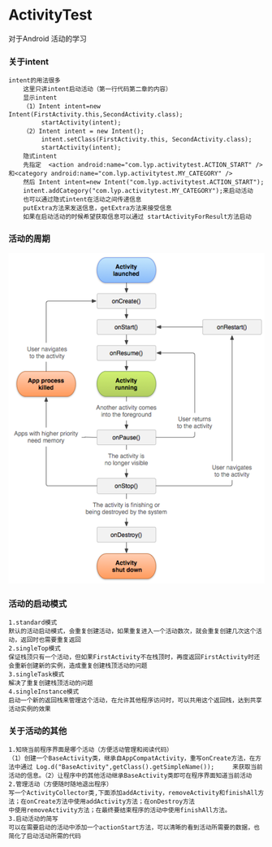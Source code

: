 ActivityTest
===================================
对于Android 活动的学习
### 关于intent
    intent的用法很多
		这里只讲intent启动活动（第一行代码第二章的内容）
		显示intent
		（1）Intent intent=new Intent(FirstActivity.this,SecondActivity.class);
		     startActivity(intent);
		（2）Intent intent = new Intent();
		     intent.setClass(FirstActivity.this, SecondActivity.class);
		     startActivity(intent);
		隐式intent
		先指定  <action android:name="com.lyp.activitytest.ACTION_START" />和<category android:name="com.lyp.activitytest.MY_CATEGORY" />
		然后 Intent intent=new Intent("com.lyp.activitytest.ACTION_START");
		intent.addCategory("com.lyp.activitytest.MY_CATEGORY");来启动活动
		也可以通过隐式intent在活动之间传递信息
		putExtra方法来发送信息，getExtra方法来接受信息 
		如果在启动活动的时候希望获取信息可以通过 startActivityForResult方法启动
### 活动的周期
![github-01.jpg](/img/ac.jpg "github-01.jpg")
### 活动的启动模式
	1.standard模式
	默认的活动启动模式，会重复创建活动，如果重复进入一个活动数次，就会重复创建几次这个活动，返回时也需要重复返回
	2.singleTop模式
	保证栈顶只有一个活动，但如果FirstActivity不在栈顶时，再度返回FirstActivity时还会重新创建新的实例，造成重复创建栈顶活动的问题
	3.singleTask模式
	解决了重复创建栈顶活动的问题
	4.singleInstance模式
	启动一个新的返回栈来管理这个活动，在允许其他程序访问时，可以共用这个返回栈，达到共享活动实例的效果
### 关于活动的其他
	1.知晓当前程序界面是哪个活动（方便活动管理和阅读代码）
	（1）创建一个BaseActivity类，继承自AppCompatActivity，重写onCreate方法，在方法中通过 Log.d("BaseActivity",getClass().getSimpleName());		来获取当前活动的信息。（2）让程序中的其他活动继承BaseActivity类即可在程序界面知道当前活动
	2.管理活动（方便随时随地退出程序）
	写一个ActivityCollector类,下面添加addActivity，removeActivity和finishAll方法；在onCreate方法中使用addActivity方法；在onDestroy方法
	中使用removeActivity方法；在最终要结束程序的活动中使用finishAll方法。
	3.启动活动的简写
	可以在需要启动的活动中添加一个actionStart方法，可以清晰的看到活动所需要的数据，也简化了启动活动所需的代码
